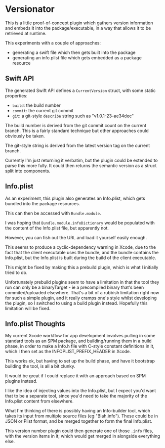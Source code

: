 # Versionator

This is a little proof-of-concept plugin which gathers version information and embeds it into the package/executable, in a way that allows it to be retrieved at runtime.

This experiments with a couple of approaches:

- generating a swift file which then gets built into the package
- generating an info.plist file which gets embedded as a package resource


## Swift API

The generated Swift API defines a `CurrentVersion` struct, with some static properties:

- `build`: the build number
- `commit`: the current git commit
- `git`: a git-style `describe` string such as "v1.0.1-23-ae34dec"

The build number is derived from the git commit count on the current branch. This is a fairly standard technique but other approaches could obviously be taken.

The git-style string is derived from the latest version tag on the current branch. 

Currently I'm just returning it verbatim, but the plugin could be extended to parse this more fully. It could then returns the semantic version as a struct split into components.


## Info.plist

As an experiment, this plugin also generates an Info.plist, which gets bundled into the package resources.

This can then be accessed with `Bundle.module`.

I was hoping that `Bundle.module.infoDictionary` would be populated with the content of the Info.plist file, but apparently not.

However, you can fish out the URL and load it yourself easily enough.

This seems to produce a cyclic-dependency warning in Xcode, due to the fact that the client executable uses the bundle, and the bundle contains the Info.plist, but the Info.plist is built during the build of the client executable.

This might be fixed by making this a prebuild plugin, which is what I initially tried to do.

Unfortunately prebuild plugins seem to have a limitation in that the tool they run can only be a binaryTarget - ie a precompiled binary that's been commited/uploaded elsewhere. That's a bit of a rubbish limitation right now for such a simple plugin, and it really cramps one's style whilst developing the plugin, so I switched to using a build plugin instead. Hopefully this limitation will be fixed.   

## Info.plist Thoughts

My current Xcode workflow for app development involves pulling in some standard tools as an SPM package, and building/running them in a build phase, in order to make a Info.h file with C-style constant definitions in it, which I then set as the INFOPLIST_PREFIX_HEADER in Xcode.
 
This works ok, but having to set up the build phase, and have it bootstrap building the tool, is all a bit clunky.

It would be great if I could replace it with an approach based on SPM plugins instead.

I like the idea of injecting values into the Info.plist, but I expect you'd want that to be a separate tool, since you'd need to take the majority of the Info.plist content from elsewhere.

What I'm thinking of there is possibly having an Info-builder tool, which takes its input from multiple source files (eg "Blah.info"). These could be in JSON or Plist format, and be merged together to form the final Info.plist.

This version number plugin could then generate one of those `.info` files, with the version items in it; which would get merged in alongside everything else.
 

